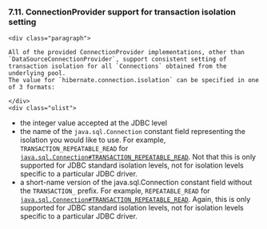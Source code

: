 ### 7.11. ConnectionProvider support for transaction isolation setting

    <div class="paragraph">

    All of the provided ConnectionProvider implementations, other than `DataSourceConnectionProvider`, support consistent setting of transaction isolation for all `Connections` obtained from the underlying pool.
    The value for `hibernate.connection.isolation` can be specified in one of 3 formats:

    </div>
    <div class="ulist">

*   the integer value accepted at the JDBC level
*   the name of the `java.sql.Connection` constant field representing the isolation you would like to use.
    For example, `TRANSACTION_REPEATABLE_READ` for [`java.sql.Connection#TRANSACTION_REPEATABLE_READ`](https://docs.oracle.com/javase/8/docs/api/java/sql/Connection.html#TRANSACTION_REPEATABLE_READ).
    Not that this is only supported for JDBC standard isolation levels, not for isolation levels specific to a particular JDBC driver.
*   a short-name version of the java.sql.Connection constant field without the `TRANSACTION_` prefix. For example, `REPEATABLE_READ` for [`java.sql.Connection#TRANSACTION_REPEATABLE_READ`](https://docs.oracle.com/javase/8/docs/api/java/sql/Connection.html#TRANSACTION_REPEATABLE_READ).
    Again, this is only supported for JDBC standard isolation levels, not for isolation levels specific to a particular JDBC driver.
    </div>
    </div>
    <div class="sect2">